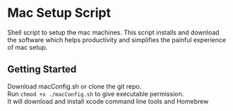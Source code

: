 # Mac Setup Script
Shell script to setup the mac machines.
This script installs and download the software which helps productivity and simplifies the painful experience of mac setup.

## Getting Started
Download macConfig.sh or clone the git repo. <br>
Run 
```chmod +x ./macConfig.sh```
to give executable permission. <br>
It will download and install xcode command line tools and Homebrew
